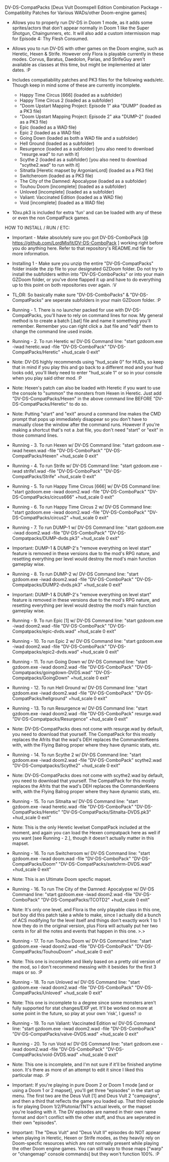 DV-DS-CompatPacks [Deus Vult Doomspell Edition Combination Package - Compatiblity Patches for Various WADs/other Doom-engine games]

- Allows you to properly run DV-DS in Doom 1 mode, as it adds some sprites/actors that don't appear normally in Doom 1 like the Super Shotgun, Chaingunners, etc. It will also add a custom intermission map for Episode 4: Thy Flesh Consumed.

- Allows you to run DV-DS with other games on the Doom engine, such as Heretic, Hexen & Strife. However only Flora is playable currently in these modes. Corvus, Baratus, Daedolon, Parias, and StrifeGuy aren't available as classes at this time, but might be implemented at later dates. :P

- Includes compatiability patches and PK3 files for the following wads/etc. Though keep in mind some of these are currently incomplete.
	- Happy Time Circus [666] (loaded as a subfolder)
	- Happy Time Circus 2 (loaded as a subfolder)
	- "Doom Upstart Mapping Project: Episode 1" aka "DUMP" (loaded as a PK3 file)
	- "Doom Upstart Mapping Project: Episode 2" aka "DUMP-2" (loaded as a PK3 file)
	- Epic (loaded as a WAD file)
	- Epic 2 (loaded as a WAD file)
	- Going Down (loaded as both a WAD file and a subfolder)
	- Hell Ground (loaded as a subfolder)
	- Resurgence (loaded as a subfolder) [you also need to download "resurge.wad" to run with it]
	- Scythe 2 (loaded as a subfolder) [you also need to download "scythe2.wad" to run with it]
	- Sitnatla [Heretic mapset by ArgonianLord] (loaded as a PK3 file)
	- Switcheroom (loaded as a PK3 file) 
	- The City of the Damned: Apocalypse (loaded as a subfolder)
	- Touhou Doom [incomplete] (loaded as a subfolder)
	- Unloved [incomplete] (loaded as a subfolder)
	- Valiant: Vaccinated Edition (loaded as a WAD file)
	- Void [incomplete] (loaded as a WAD file)

- 10xu.pk3 is included for extra 'fun' and can be loaded with any of these or even the non CompatPack games.


HOW TO INSTALL / RUN / ETC:

 - Important - Make absolutely sure you got DV-DS-ComboPack [@ https://github.com/LordMisfit/DV-DS-ComboPack ] working right before you do anything here. Refer to that repository's README.md file for more information.

 - Installing 1 - Make sure you unzip the entire "DV-DS-CompatPacks" folder inside the zip file to your designated GZDoom folder. Do not try to install the subfolders within into "DV-DS-ComboPacks" or into your main GZDoom folder, or you've done flapped it up and have to do everything up to this point on both repositories over again. :V
 - TL;DR: So basically make sure "DV-DS-ComboPacks" & "DV-DS-CompatPacks" are seperate subfolders in your main GZDoom folder. :P

 - Running - 1. There is no launcher packed for use with DV-DS-CompatPacks, you'll have to rely on command lines for now. My general method is to create a batch [.bat] file and name it something you'll remember. Remember you can right click a .bat file and "edit" them to change the command line used inside.

 - Running - 2. To run Heretic w/ DV-DS Command line: "start gzdoom.exe -iwad heretic.wad -file "DV-DS-ComboPack" "DV-DS-CompatPacks/Heretic" +hud_scale 0 exit" 
 - Note: DV-DS highly recommends using "hud_scale 0" for HUDs, so keep that in mind if you play this and go back to a different mod and your hud looks odd, you'll likely need to enter "hud_scale 1" or so in your console when you play said other mod. :P
 - Note: Hexen's patch can also be loaded with Heretic if you want to use the console to "summon" the monsters from Hexen in Heretic. Just add "DV-DS-CompatPacks/Hexen" in the above command line BEFORE "DV-DS-CompatPacks/Heretic" to do so.
 - Note: Putting "start" and "exit" around a command line makes the CMD prompt that pops up immediately disappear so you don't have to manually close the window after the command runs. However if you're making a shortcut that's not a .bat file, you don't need "start" or "exit" in those command lines.

 - Running - 3. To run Hexen w/ DV-DS Command line: "start gzdoom.exe -iwad hexen.wad -file "DV-DS-ComboPack" "DV-DS-CompatPacks/Hexen" +hud_scale 0 exit" 

 - Running - 4. To run Strife w/ DV-DS Command line: "start gzdoom.exe -iwad strife1.wad -file "DV-DS-ComboPack" "DV-DS-CompatPacks/Strife" +hud_scale 0 exit" 

 - Running - 5. To run Happy Time Circus [666] w/ DV-DS Command line: "start gzdoom.exe -iwad doom2.wad -file "DV-DS-ComboPack" "DV-DS-CompatPacks/circus666" +hud_scale 0 exit" 

 - Running - 6. To run Happy Time Circus 2 w/ DV-DS Command line: "start gzdoom.exe -iwad doom2.wad -file "DV-DS-ComboPack" "DV-DS-CompatPacks/circus2" +hud_scale 0 exit" 

 - Running - 7. To run DUMP-1 w/ DV-DS Command line: "start gzdoom.exe -iwad doom2.wad -file "DV-DS-ComboPack" "DV-DS-Compatpacks/DUMP-dvds.pk3" +hud_scale 0 exit"
 - Important: DUMP-1 & DUMP-2's "remove everything on level start" feature is removed in these versions due to the mod's RPG nature, and resetting everything per level would destroy the mod's main function gameplay wise.

 - Running - 8. To run DUMP-2 w/ DV-DS Command line: "start gzdoom.exe -iwad doom2.wad -file "DV-DS-ComboPack" "DV-DS-Compatpacks/DUMP2-dvds.pk3" +hud_scale 0 exit" 
 - Important: DUMP-1 & DUMP-2's "remove everything on level start" feature is removed in these versions due to the mod's RPG nature, and resetting everything per level would destroy the mod's main function gameplay wise.

 - Running - 9. To run Epic [1] w/ DV-DS Command line: "start gzdoom.exe -iwad doom2.wad -file "DV-DS-ComboPack" "DV-DS-Compatpacks/epic-dvds.wad" +hud_scale 0 exit" 

 - Running - 10. To run Epic 2 w/ DV-DS Command line: "start gzdoom.exe -iwad doom2.wad -file "DV-DS-ComboPack" "DV-DS-Compatpacks/epic2-dvds.wad" +hud_scale 0 exit" 

 - Running - 11. To run Going Down w/ DV-DS Command line: "start gzdoom.exe -iwad doom2.wad -file "DV-DS-ComboPack" "DV-DS-Compatpacks/goingdown-DVDS.wad" "DV-DS-Compatpacks/GoingDown" +hud_scale 0 exit" 

 - Running - 12. To run Hell Ground w/ DV-DS Command line: "start gzdoom.exe -iwad doom2.wad -file "DV-DS-ComboPack" "DV-DS-CompatPacks/hellground" +hud_scale 0 exit" 

 - Running - 13. To run Resurgence w/ DV-DS Command line: "start gzdoom.exe -iwad doom2.wad -file "DV-DS-ComboPack" resurge.wad "DV-DS-Compatpacks/Resurgence" +hud_scale 0 exit"
 - Note: DV-DS-CompatPacks does not come with resurge.wad by default, you need to download that yourself. The CompatPack for this mostly replaces the Afrits that the wad's DEH replaces the CommanderKeens with, with the Flying Balrog proper where they have dynamic stats, etc.

 - Running - 14. To run Scythe 2 w/ DV-DS Command line: "start gzdoom.exe -iwad doom2.wad -file "DV-DS-ComboPack" scythe2.wad "DV-DS-Compatpacks/Scythe2" +hud_scale 0 exit"
 - Note: DV-DS-CompatPacks does not come with scythe2.wad by default, you need to download that yourself. The CompatPack for this mostly replaces the Afrits that the wad's DEH replaces the CommanderKeens with, with the Flying Balrog proper where they have dynamic stats, etc.

 - Running - 15. To run Sitnalta w/ DV-DS Command line: "start gzdoom.exe -iwad heretic.wad -file "DV-DS-ComboPack" "DV-DS-CompatPacks/Heretic" "DV-DS-CompatPacks/Sitnalta-DVDS.pk3" +hud_scale 0 exit"
 - Note: This is the only Heretic levelset CompatPack included at the moment, and again you can load the Hexen compatpack here as well if you want [see Running - 2.], though it doesn't actually matter in this mapset.

 - Running - 16. To run Switcheroom w/ DV-DS Command line: "start gzdoom.exe -iwad doom.wad -file "DV-DS-ComboPack" "DV-DS-CompatPacks/Doom" "DV-DS-CompatPacks/swtchrm-DVDS.wad" +hud_scale 0 exit" 
 - Note: This is an Ultimate Doom specfic mapset.

 - Running - 16. To run The City of the Damned: Apocalypse w/ DV-DS Command line: "start gzdoom.exe -iwad doom2.wad -file "DV-DS-ComboPack" "DV-DS-CompatPacks/TCOTD2" +hud_scale 0 exit" 
 - Note: It's only one level, and Flora is the only playable class in this one, but boy did this patch take a while to make, since I actually did a bunch of ACS modifying for the level itself and things don't exactly work 1 to 1 how they do in the original version, plus Flora will actually put her two cents in for all the notes and events that happen in this one. >.>

 - Running - 17. To run Touhou Doom w/ DV-DS Command line: "start gzdoom.exe -iwad doom2.wad -file "DV-DS-ComboPack" "DV-DS-CompatPacks/TouhouDoom" +hud_scale 0 exit" 
 - Note: This one is incomplete and likely based on a pretty old version of the mod, so I don't recommend messing with it besides for the first 3 maps or so. :P

 - Running - 18. To run Unloved w/ DV-DS Command line: "start gzdoom.exe -iwad doom2.wad -file "DV-DS-ComboPack" "DV-DS-CompatPacks/Unloved" +hud_scale 0 exit" 
 - Note: This one is incomplete to a degree since some monsters aren't fully supported for stat changes/EXP yet. It'll be worked on more at some point in the future, so play at your own 'risk', I guess? :o

 - Running - 19. To run Valiant: Vaccinated Edition w/ DV-DS Command line: "start gzdoom.exe -iwad doom2.wad -file "DV-DS-ComboPack" "DV-DS-CompatPacks/valve-DVDS.wad" +hud_scale 0 exit" 

 - Running - 20. To run Void w/ DV-DS Command line: "start gzdoom.exe -iwad doom2.wad -file "DV-DS-ComboPack" "DV-DS-CompatPacks/void-DVDS.wad" +hud_scale 0 exit" 
 - Note: This one is incomplete, and I'm not sure if it'll be finished anytime soon. It's there as more of an attempt to edit it since I liked this particular map. :P

 - Important: If you're playing in pure Doom 2 or Doom 1 mode [and or using a Doom 1 or 2 mapset], you'll get three "episodes" in the start up menu. The first two are the Deus Vult [1] and Deus Vult 2 "campaigns", and then a third that reflects the game you loaded up. That third episode is for playing Doom 1/2/Plutonia/TNT's actual levels, or the mapset you're loading with it. The DV episodes are named in their own name format and don't conflict with the other stuff, and thus are seperated in their own "episodes".

 - Important: The "Deus Vult" and "Deus Vult II" episodes do NOT appear when playing in Heretic, Hexen or Strife modes, as they heavily rely on Doom-specfic resources which are not normally present while playing the other Doom engine games. You can still warp to those maps ["warp" or "changemap" console commands] but they won't function 100%. :P
